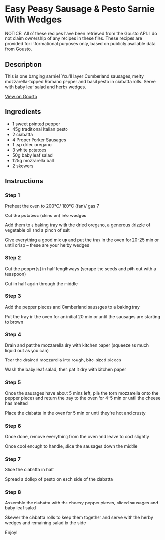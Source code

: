 # Easy Peasy Sausage & Pesto Sarnie With Wedges

NOTICE: All of these recipes have been retrieved from the Gousto API. I do not claim ownership of any recipes in these files. These recipes are provided for informational purposes only, based on publicly available data from Gousto.

## Description

This is one banging sarnie! You'll layer Cumberland sausages, melty mozzarella-topped Romano pepper and basil pesto in ciabatta rolls. Serve with baby leaf salad and herby wedges.

[View on Gousto](https://www.gousto.co.uk/recipes/cookbook/easy-peasy-sausage-pesto-sarnie-with-wedges)

## Ingredients

- 1 sweet pointed pepper
- 45g traditional Italian pesto
- 2 ciabatta
- 4 Proper Porker Sausages 
- 1 tsp dried oregano
- 3 white potatoes
- 50g baby leaf salad
- 125g mozzarella ball
- 2 skewers

## Instructions


### Step 1

Preheat the oven to 200°C/ 180°C (fan)/ gas 7

Cut the potatoes (skins on) into wedges

Add them to a baking tray with the dried oregano, a generous drizzle of vegetable oil and a pinch of salt

Give everything a good mix up and put the tray in the oven for 20-25 min or until crisp – these are your herby wedges


### Step 2

Cut the pepper<span class="text-danger">[s]</span> in half lengthways (scrape the seeds and pith out with a teaspoon)

Cut in half again through the middle


### Step 3

Add the pepper pieces and Cumberland sausages to a baking tray

Put the tray in the oven for an initial 20 min or until the sausages are starting to brown


### Step 4

Drain and pat the mozzarella dry with kitchen paper (squeeze as much liquid out as you can)

Tear the drained mozzarella into rough, bite-sized pieces

Wash the baby leaf salad, then pat it dry with kitchen paper


### Step 5

Once the sausages have about 5 mins left, pile the torn mozzarella onto the pepper pieces and return the tray to the oven for 4-5 min or until the cheese has melted

Place the ciabatta in the oven for 5 min or until they're hot and crusty


### Step 6

Once done, remove everything from the oven and leave to cool slightly

Once cool enough to handle, slice the sausages down the middle


### Step 7

Slice the ciabatta in half

Spread a dollop of  pesto on each side of the ciabatta

### Step 8

Assemble the ciabatta with the cheesy pepper pieces, sliced sausages and baby leaf salad

Skewer the ciabatta rolls to keep them together and serve with the herby wedges and remaining salad to the side

Enjoy!


